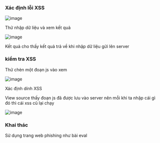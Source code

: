 ### Xác định lỗi XSS

![image](https://github.com/user-attachments/assets/40359f29-da49-4ce0-bef2-b0908673a9ae)

Thử nhập dữ liệu và xem kết quả

![image](https://github.com/user-attachments/assets/545a6269-6aee-485b-966a-e9b75e27d97b)

Kết quả cho thấy kết quả trả về khi nhập dữ liệu gửi lên server

### kiểm tra XSS

Thử chèn một đoạn js vào xem 
> <script>alert("XSS")</script>

![image](https://github.com/user-attachments/assets/c20851a1-3942-4eac-881a-0b11c3cafb9d)

Xác định dính XSS

View source thấy đoạn js đã được lưu vào server nên mỗi khi ta nhập cái gì đó thì cái xss cũ lại chạy

![image](https://github.com/user-attachments/assets/2f979c09-6ea0-49ff-b7a5-788f56383e33)

### Khai thác

Sử dụng trang web phishing như bài eval
